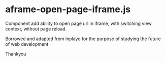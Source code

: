 


# aframe-open-page-iframe.js

Component add ability to open page url in iframe, 
with switching view context, without page reload.

Borrowed and adapted from inplayo for the purpose of studying
the future of web development

Thankyou 

